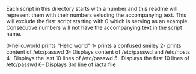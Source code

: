 Each script in this directory starts with a number and this readme will represent them with their numbers exluding the accompanying text. This will exclude the first script starting with 0 which is serving as an example. Consecutive numbers will not have the accompanying text in the script name.

0-hello_world prints "Hello world"
1- prints a confused smiley
2- prints content of /etc/passwd
3- Displays content of /etc/passwd and /etc/hosts
4- Displays the last 10 lines of /etc/passwd
5- Displays the first 10 lines of /etc/passwd
6- Displays 3rd line of iacta file
